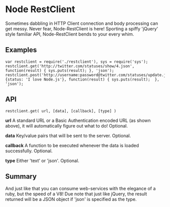 Node RestClient
===============

Sometimes dabbling in HTTP Client connection and body processing can get messy. Never fear, Node-RestClient is here! Sporting a spiffy 'jQuery' style familiar API, Node-RestClient bends to your every whim.

Examples
--------


	var restclient = require('./restclient'), sys = require('sys');
	restclient.get('http://twitter.com/statuses/show/4.json', function(result) { sys.puts(result); }, 'json');
	restclient.post('http://username:password@twitter.com/statuses/update.json', {status: 'I love Node.js'}, function(result) { sys.puts(result);  }, 'json');

API
---

`
restclient.get( url, [data], [callback], [type] )
`

**url** A standard URL or a Basic Authentication encoded URL (as shown above), it will automatically figure out what to do! Optional.

**data** Key/value pairs that will be sent to the server. Optional.

**callback** A function to be executed whenever the data is loaded successfully. Optional.

**type** Either 'text' or 'json'. Optional.


Summary
-------

And just like that you can consume web-services with the elegance of a ruby, but the speed of a V8! Due note that just like jQuery, the result returned will be a JSON object if 'json' is specified as the type.
